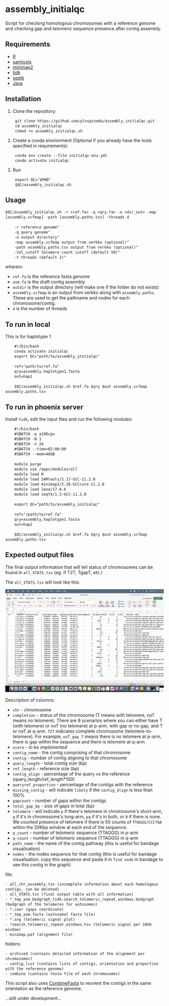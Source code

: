 # assembly_initialqc

Script for checking homologous chromosomes with a reference genome and checking gap and telomeric sequence presence after contig assembly.

## Requirements

- [R](https://www.r-project.org)
- [samtools](http://www.htslib.org)
- [minimap2](https://github.com/lh3/minimap2)
- [tidk](https://github.com/tolkit/telomeric-identifier)
- [seqtk](https://github.com/lh3/seqtk)
- [Java](https://www.java.com/en/)

## Installation

1. Clone the repository:

        git clone https://github.com/plnspineda/assembly_initialqc.git
        cd assembly_initialqc
        chmod +x assembly_initialqc.sh

2. Create a conda environment (Optional if you already have the tools specified in requirements):

        conda env create --file initialqc-env.yml
        conda activate initialqc

3. Run

        export QC="$PWD"
        $QC/assembly_initialqc.sh

## Usage

    $QC/assembly_initialqc.sh -r <ref.fa> -q <qry.fa> -o <dir_out> -map [assembly.scfmap] -path [assembly.paths.tsv] -threads 4

        -r reference genome"
        -q query genome"
        -o output directory"
        -map assembly.scfmap output from verkko (optional)"
        -path assembly.paths.tsv output from verkko (optional)"
        -tel_cutoff telomere count cutoff (default 50)"
        -t threads (default 2)"

wherein:

- `ref.fa` is the reference fasta genome
- `asm.fa` is the draft contig assembly
- `outdir` is the output directory (will make one if the folder do not exists)
- `assembly.scfmap` is an output from verkko along with `assembly.paths`. These are used to get the pathname and nodes for each chromosome/contig.
- `4` is the number of threads

## To run in local

This is for haplotype 1

        #!/bin/bash
        conda activate initialqc
        export QC="path/to/assembly_initialqc"

        ref="path/to/ref.fa"
        qry=assembly.haplotype1.fasta
        out=hap1

        $QC/assembly_initialqc.sh $ref.fa $qry $out assembly.scfmap assembly.paths.tsv

## To run in phoenix server

Install `tidk`, edit the input files and run the following modules:

        #!/bin/bash
        #SBATCH -p a100cpu
        #SBATCH -N 1
        #SBATCH -n 24
        #SBATCH --time=02:00:00
        #SBATCH --mem=48GB

        module purge
        module use /apps/modules/all
        module load R
        module load SAMtools/1.17-GCC-11.2.0
        module load minimap2/2.26-GCCcore-11.2.0
        module load Java/17.0.6
        module load seqtk/1.3-GCC-11.2.0

        export QC="path/to/assembly_initialqc"

        ref="/path/to/ref.fa"
        qry=assembly.haplotype1.fasta
        out=hap1

        $QC/assembly_initialqc.sh $ref.fa $qry $out assembly.scfmap assembly.paths.tsv

## Expected output files

The final output information that will tell status of chromosomes can be found in `all_STATS.tsv` (eg. if T2T, TgapT, etc.)

The `all_STATS.tsv` will look like this:

![alt text](sample_all_STATs.png)

Description of columns:

- `chr` - chromosome
- `completion` - status of the chromosome (T means with telomere, noT means no telomere). There are 8 scenarios where you can either have T (with telomere) or noT (no telomere) at p-arm, with gap or no gap, and T or noT at q-arm. `T2T` indicates complete chromosome (telomere-to-telomere). For example, `noT_gap_T` means there is no telomere at p-arm, there is gap within the sequence and there is telomere at q-arm.
- `score` - *to be implemented*
- `contig_name` - the contig comprising of that chromosome
- `contig` - number of contig aligning to that chromosome
- `query_length` - total contig size (bp)
- `ref_length` - reference size (bp)
- `contig_align` - percentage of the query vs the reference (query_length/ref_length*100)
- `queryref_proportion` - percentage of the contigs with the reference
- `missing_contig` - will indicate `likely` if the `contig_align` is less than 100%
- `gapcount` - number of gaps within the contigs
- `total_gap_bp` - size of gaps in total (bp)
- `telomere` - will indicate `p` if there's telomere in chromosome's short-arm, `q` if it's in chromosome's long-arm, `pq` if it's in both, or `0` if there is none. We counted presence of telomere if there is 50 counts of `TTAGGG/CCCTAA` within the 20Kbp window at each end of the sequence.
- `p_count` - number of telomeric sequence (TTAGGG) in p-arm
- `q-count` - number of telomeric sequence (TTAGGG) in q-arm
- `path_name` - the name of the contig pathway (this is useful for bandage visualisation)
- `nodes` - the nodes sequence for that contig (this is useful for bandage visualisation. copy this sequence and paste it in `find node` in bandage to see this contig in the graph)

file:

    - all_chr_assembly.tsv (incomplete information about each homologous contigs, can be deleted)
    - all_STATS.tsv (final output table with all information)
    - *_tmp_asm_bedgraph_tidk-search_telomeric_repeat_windows.bedgraph (bedgraph of the telomeres for autosomes)
    - *.coor (gaps coordinate)
    - *_tmp_asm.fasta (autosomal fasta file)
    - *.svg (telomeric signal plot)
    - *search_telomeric_repeat_windows.tsv (telomeric signal per 10kb window)
    - minimap.paf (alignment file)

folders:

    - archived (contains detailed information of the alignment per chromosomes)
    - contig_list (contains lists of contigs, orientation and proportion with the reference genome)
    - combine (contains fasta file of each chromosomes)


This script also uses [CombineFasta](https://github.com/njdbickhart/CombineFasta) to reorient the contigs in the same orientation as the reference genome.

...still under development...
